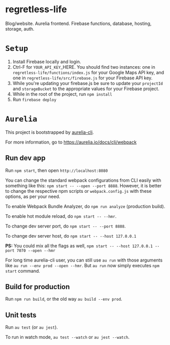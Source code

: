 # regretless-life
Blog/website. Aurelia frontend. Firebase functions, database, hosting, storage, auth.

# `Setup`
1. Install Firebase locally and login.
2. Ctrl-F for `YOUR_API_KEY`_HERE. You should find two instances: one in `regretless-life/functions/index.js` for your Google Maps API key, and one in `regretless-life/src/firebase.js` for your Firebase API key. 
3. While you're updating your firebase.js be sure to update your `projectId` and `storageBucket` to the appropriate values for your Firebase project.
4. While in the root of the project, run `npm install`
5. Run `firebase deploy`

# `Aurelia`

This project is bootstrapped by [aurelia-cli](https://github.com/aurelia/cli).

For more information, go to https://aurelia.io/docs/cli/webpack

## Run dev app

Run `npm start`, then open `http://localhost:8080`

You can change the standard webpack configurations from CLI easily with something like this: `npm start -- --open --port 8888`. However, it is better to change the respective npm scripts or `webpack.config.js` with these options, as per your need.

To enable Webpack Bundle Analyzer, do `npm run analyze` (production build).

To enable hot module reload, do `npm start -- --hmr`.

To change dev server port, do `npm start -- --port 8888`.

To change dev server host, do `npm start -- --host 127.0.0.1`

**PS:** You could mix all the flags as well, `npm start -- --host 127.0.0.1 --port 7070 --open --hmr`

For long time aurelia-cli user, you can still use `au run` with those arguments like `au run --env prod --open --hmr`. But `au run` now simply executes `npm start` command.

## Build for production

Run `npm run build`, or the old way `au build --env prod`.

## Unit tests

Run `au test` (or `au jest`).

To run in watch mode, `au test --watch` or `au jest --watch`.
